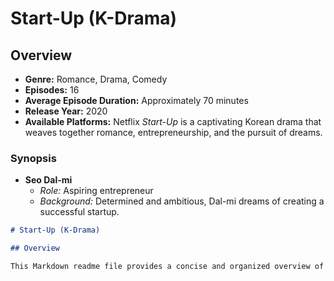 # Start-Up (K-Drama)

## Overview
- **Genre:** Romance, Drama, Comedy
- **Episodes:** 16
- **Average Episode Duration:** Approximately 70 minutes
- **Release Year:** 2020
- **Available Platforms:** Netflix
*Start-Up* is a captivating Korean drama that weaves together romance, entrepreneurship, and the pursuit of dreams.
### Synopsis
- **Seo Dal-mi**
  - *Role:* Aspiring entrepreneur
  - *Background:* Determined and ambitious, Dal-mi dreams of creating a successful startup.
```markdown
# Start-Up (K-Drama)

## Overview

This Markdown readme file provides a concise and organized overview of *Start-Up*, the Korean drama, allowing potential viewers to quickly understand the key aspects of the series.
